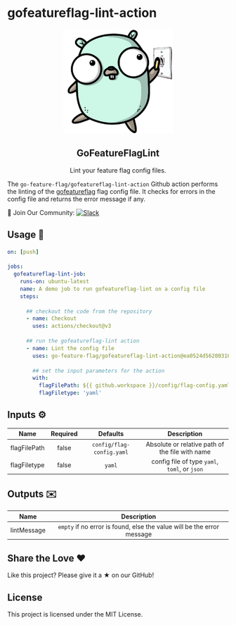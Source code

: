 # gofeatureflag-lint-action

<p align="center">
    <img width="250" height="238" alt="Go Feature Flag" src="https://github.com/thomaspoignant/go-feature-flag/raw/main/logo.png" />
    <h2 align="center">GoFeatureFlagLint</h2>
    <p align="center">Lint your feature flag config files.</p>
</p>

The `go-feature-flag/gofeatureflag-lint-action` Github action performs the
linting of the [gofeatureflag](https://gofeatureflag.org/) flag config file. It
checks for errors in the config file and returns the error message if any.

📢 Join Our Community: [![Slack](https://img.shields.io/badge/join-us%20on%20slack-gray.svg?longCache=true&logo=slack&colorB=green)](https://gophers.slack.com/messages/go-feature-flag)

## Usage 📝

```yaml
on: [push]

jobs:
  gofeatureflag-lint-job:
    runs-on: ubuntu-latest
    name: A demo job to run gofeatureflag-lint on a config file
    steps:
      
      ## checkout the code from the repository
      - name: Checkout
        uses: actions/checkout@v3
      
      ## run the gofeatureflag-lint action
      - name: Lint the config file
        uses: go-feature-flag/gofeatureflag-lint-action@ea0524d562003105471e2ccdf3485e98db23fa48

        ## set the input parameters for the action
        with:
          flagFilePath: ${{ github.workspace }}/config/flag-config.yaml
          flagFiletype: 'yaml'
```

## Inputs ⚙️

| **Name** | **Required** | **Defaults**  | **Description**  |
|:-----:|:-----:|:-----:|:-----:|
|  flagFilePath     | false      | `config/flag-config.yaml`  | Absolute or relative path of the file with name  |
|   flagFiletype    | false      | `yaml`  | config file of type `yaml`, `toml`, or `json`  |

## Outputs ✉️

| **Name** | **Description**  |
|:-----:|:-----:|
|  lintMessage     | `empty` if no error is found, else the value will be the error message  |

## Share the Love ❤️

Like this project? Please give it a ★ on our GitHub!

## License

This project is licensed under the MIT License.
